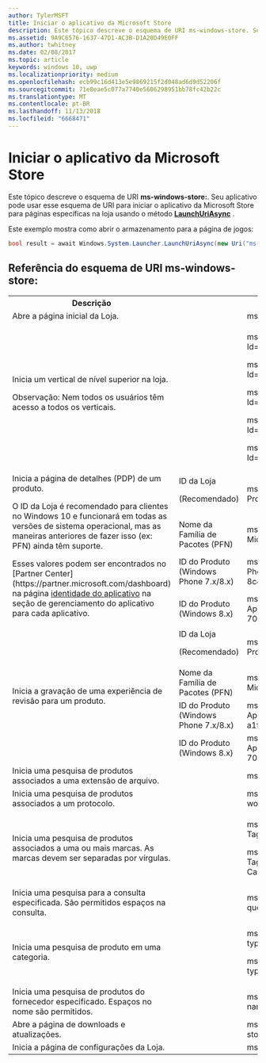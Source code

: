 ```yaml
---
author: TylerMSFT
title: Iniciar o aplicativo da Microsoft Store
description: Este tópico descreve o esquema de URI ms-windows-store. Seu aplicativo pode usar esse esquema de URI para iniciar o aplicativo Microsoft Store para páginas específicas na loja.
ms.assetid: 9A9C6576-1637-47D1-AC3B-D1A20D49E0FF
ms.author: twhitney
ms.date: 02/08/2017
ms.topic: article
keywords: windows 10, uwp
ms.localizationpriority: medium
ms.openlocfilehash: ecb99c16d413e5e9869215f2d048ad6d9d52206f
ms.sourcegitcommit: 71e8eae5c077a7740e5606298951bb78fc42b22c
ms.translationtype: MT
ms.contentlocale: pt-BR
ms.lasthandoff: 11/13/2018
ms.locfileid: "6668471"
---
```

# <a name="launch-the-microsoft-store-app"></a>Iniciar o aplicativo da Microsoft Store



Este tópico descreve o esquema de URI **ms-windows-store:**. Seu aplicativo pode usar esse esquema de URI para iniciar o aplicativo da Microsoft Store para páginas específicas na loja usando o método [**LaunchUriAsync**](https://msdn.microsoft.com/library/windows/apps/hh701476) .

Este exemplo mostra como abrir o armazenamento para a página de jogos:

```cs
bool result = await Windows.System.Launcher.LaunchUriAsync(new Uri("ms-windows-store://navigatetopage/?Id=Games"));
```

## <a name="ms-windows-store-uri-scheme-reference"></a>Referência do esquema de URI ms-windows-store:

<table>
<tr><th>Descrição</th><th></th><th>Esquema de URI</th></tr>
<tr><td>Abre a página inicial da Loja.</td><td /><td>ms-windows-store://home</td></tr>
<tr><td>Inicia um vertical de nível superior na loja.<p>Observação: Nem todos os usuários têm acesso a todos os verticais.</p>
</td><td /><td>
<p>ms-windows-store://navigatetopage/?Id=Apps </p>
<p>ms-windows-store://navigatetopage/?Id=Games</p>
<p>ms-windows-store://navigatetopage/?Id=Music</p>
<p>ms-windows-store://navigatetopage/?Id=Video</p>
<p>ms-windows-store://navigatetopage/?Id=LOB</p>
</td>
</tr>
<tr>
<td rowspan="4">Inicia a página de detalhes (PDP) de um produto. <p>O ID da Loja é recomendado para clientes no Windows 10 e funcionará em todas as versões de sistema operacional, mas as maneiras anteriores de fazer isso (ex: PFN) ainda têm suporte.</p>
<p>Esses valores podem ser encontrados no [Partner Center](https://partner.microsoft.com/dashboard) na página <a href="https://msdn.microsoft.com/library/windows/apps/mt148561.aspx">identidade do aplicativo</a> na seção de gerenciamento do aplicativo para cada aplicativo.</p>
</td>
<td>
ID da Loja <p>(Recomendado)</p>
</td>
<td>
<p>ms-windows-store://pdp/?ProductId=9WZDNCRFHVJL</p>
</td>
</tr>
<tr>
<td>Nome da Família de Pacotes (PFN)</td>
<td>ms-windows-store://pdp/?PFN= Microsoft.Office.OneNote_8wekyb3d8bbwe
</td>
</tr>
<tr>
<td>ID do Produto (Windows Phone 7.x/8.x)</td>
<td>ms-windows-store://pdp/?PhoneAppId=ca05b3ab-f157-450c-8c49-a1f127f5e71d </td>
</tr>
<tr>
<td>ID do Produto (Windows 8.x)</td>
<td>ms-windows-store://pdp/?AppId=f022389f-f3a6-417e-ad23-704fbdf57117
</td>
</tr>
<tr>
<td rowspan="4">Inicia a gravação de uma experiência de revisão para um produto.</td>
<td>ID da Loja <p>(Recomendado)</p></td>
<td>ms-windows-store://review/?ProductId=9WZDNCRFHVJL </td>
</tr>
<tr>
<td>Nome da Família de Pacotes (PFN)</td>
<td>ms-windows-store://review/?PFN= Microsoft.Office.OneNote_8wekyb3d8bbwe
</td>
</tr>
<tr>
<td>ID do Produto (Windows Phone 7.x/8.x)</td>
<td>ms-windows-store://reviewapp/?AppId=ca05b3ab-f157-450c-8c49-a1f127f5e71d </td>
</tr>
<tr>
<td>ID do Produto (Windows 8.x)</td>
<td>ms-windows-store://review/?AppId=f022389f-f3a6-417e-ad23-704fbdf57117 </td>
</tr>
<tr>
<td>Inicia uma pesquisa de produtos associados a uma extensão de arquivo. </td>
<td />
<td>ms-windows-store://assoc/?FileExt=pdf
</td>
</tr>
<tr>
<td>Inicia uma pesquisa de produtos associados a um protocolo.</td>
<td />
<td>ms-windows-store://assoc/?Protocol=ms-word </td>
</tr>
<tr>
<td>Inicia uma pesquisa de produtos associados a uma ou mais marcas. As marcas devem ser separadas por vírgulas.
</td>
<td />
<td>
<p>ms-windows-store://assoc/?Tags=Photos_Rich_Media_Edit </p>
<p>ms-windows-store://assoc/?Tags=Photos_Rich_Media_Edit, Camera_Capture_App</p>
</td>
</tr>
<tr>
<td>
Inicia uma pesquisa para a consulta especificada. São permitidos espaços na consulta.
</td>
<td />
<td>ms-windows-store://search/?query=OneNote </td>
</tr>
<tr>
<td>Inicia uma pesquisa de produto em uma categoria.</td>
<td />
<td>
<p>ms-windows-store://browse/?type=Apps&amp;cat=Productivity</p>
<p>ms-windows-store://browse/?type=Apps&amp;cat=Health+%26+fitness </p>
</td>
</tr>
<tr>
<td>Inicia uma pesquisa de produtos do fornecedor especificado. Espaços no nome são permitidos.
</td>
<td />
<td>ms-windows-store://publisher/?name=Microsoft Corporation
</td>
</tr>
<tr><td>Abre a página de downloads e atualizações.</td>
<td />
<td>ms-windows-store://downloadsandupdates </td>
</tr>
<tr>
<td>Inicia a página de configurações da Loja.</td>
<td />
<td>ms-windows-store://settings </td>
</tr>
</table>

 

 
